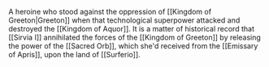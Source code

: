 A heroine who stood against the oppression of <span class="political-bodies-places">[[Kingdom of Greeton|Greeton]]</span> when that technological superpower attacked and destroyed the <span class="political-bodies-places">[[Kingdom of Aquor]]</span>.
It is a matter of historical record that <span class="people">[[Sirvia I]]</span> annihilated the forces of the <span class="political-bodies-places">[[Kingdom of Greeton]]</span> by releasing the power of the <span class="miscellaneous">[[Sacred Orb]]</span>, which she'd received from the <span class="miscellaneous">[[Emissary of Apris]]</span>, upon the land of <span class="political-bodies-places">[[Surferio]]</span>.